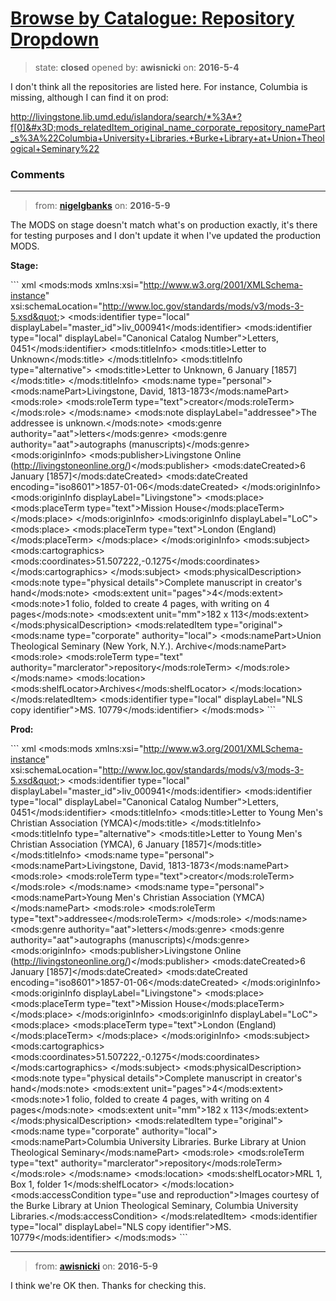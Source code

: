# [Browse by Catalogue: Repository Dropdown](https://github.com/livingstoneonline/livingstoneonline/issues/19)

> state: **closed** opened by: **awisnicki** on: **2016-5-4**

I don&#x27;t think all the repositories are listed here. For instance, Columbia is missing, although I can find it on prod:

http://livingstone.lib.umd.edu/islandora/search/*%3A*?f[0]&#x3D;mods_relatedItem_original_name_corporate_repository_namePart_s%3A%22Columbia+University+Libraries.+Burke+Library+at+Union+Theological+Seminary%22


### Comments

---
> from: [**nigelgbanks**](https://github.com/livingstoneonline/livingstoneonline/issues/19#issuecomment-217876948) on: **2016-5-9**

The MODS on stage doesn&#x27;t match what&#x27;s on production exactly, it&#x27;s there for testing purposes and I don&#x27;t update it when I&#x27;ve updated the production MODS.

**Stage:**

&#x60;&#x60;&#x60; xml
&lt;mods:mods xmlns:xsi&#x3D;&quot;http://www.w3.org/2001/XMLSchema-instance&quot; xsi:schemaLocation&#x3D;&quot;http://www.loc.gov/standards/mods/v3/mods-3-5.xsd&quot;&gt;
  &lt;mods:identifier type&#x3D;&quot;local&quot; displayLabel&#x3D;&quot;master_id&quot;&gt;liv_000941&lt;/mods:identifier&gt;
  &lt;mods:identifier type&#x3D;&quot;local&quot; displayLabel&#x3D;&quot;Canonical Catalog Number&quot;&gt;Letters, 0451&lt;/mods:identifier&gt;
  &lt;mods:titleInfo&gt;
    &lt;mods:title&gt;Letter to Unknown&lt;/mods:title&gt;
  &lt;/mods:titleInfo&gt;
  &lt;mods:titleInfo type&#x3D;&quot;alternative&quot;&gt;
    &lt;mods:title&gt;Letter to Unknown, 6 January [1857]&lt;/mods:title&gt;
  &lt;/mods:titleInfo&gt;
  &lt;mods:name type&#x3D;&quot;personal&quot;&gt;
    &lt;mods:namePart&gt;Livingstone, David, 1813-1873&lt;/mods:namePart&gt;
    &lt;mods:role&gt;
      &lt;mods:roleTerm type&#x3D;&quot;text&quot;&gt;creator&lt;/mods:roleTerm&gt;
    &lt;/mods:role&gt;
  &lt;/mods:name&gt;
  &lt;mods:note displayLabel&#x3D;&quot;addressee&quot;&gt;The addressee is unknown.&lt;/mods:note&gt;
  &lt;mods:genre authority&#x3D;&quot;aat&quot;&gt;letters&lt;/mods:genre&gt;
  &lt;mods:genre authority&#x3D;&quot;aat&quot;&gt;autographs (manuscripts)&lt;/mods:genre&gt;
  &lt;mods:originInfo&gt;
    &lt;mods:publisher&gt;Livingstone Online (http://livingstoneonline.org/)&lt;/mods:publisher&gt;
    &lt;mods:dateCreated&gt;6 January [1857]&lt;/mods:dateCreated&gt;
    &lt;mods:dateCreated encoding&#x3D;&quot;iso8601&quot;&gt;1857-01-06&lt;/mods:dateCreated&gt;
  &lt;/mods:originInfo&gt;
  &lt;mods:originInfo displayLabel&#x3D;&quot;Livingstone&quot;&gt;
    &lt;mods:place&gt;
      &lt;mods:placeTerm type&#x3D;&quot;text&quot;&gt;Mission House&lt;/mods:placeTerm&gt;
    &lt;/mods:place&gt;
  &lt;/mods:originInfo&gt;
  &lt;mods:originInfo displayLabel&#x3D;&quot;LoC&quot;&gt;
    &lt;mods:place&gt;
      &lt;mods:placeTerm type&#x3D;&quot;text&quot;&gt;London (England)&lt;/mods:placeTerm&gt;
    &lt;/mods:place&gt;
  &lt;/mods:originInfo&gt;
  &lt;mods:subject&gt;
    &lt;mods:cartographics&gt;
      &lt;mods:coordinates&gt;51.507222,-0.1275&lt;/mods:coordinates&gt;
    &lt;/mods:cartographics&gt;
  &lt;/mods:subject&gt;
  &lt;mods:physicalDescription&gt;
    &lt;mods:note type&#x3D;&quot;physical details&quot;&gt;Complete manuscript in creator&#x27;s hand&lt;/mods:note&gt;
    &lt;mods:extent unit&#x3D;&quot;pages&quot;&gt;4&lt;/mods:extent&gt;
    &lt;mods:note&gt;1 folio, folded to create 4 pages, with writing on 4 pages&lt;/mods:note&gt;
    &lt;mods:extent unit&#x3D;&quot;mm&quot;&gt;182 x 113&lt;/mods:extent&gt;
  &lt;/mods:physicalDescription&gt;
  &lt;mods:relatedItem type&#x3D;&quot;original&quot;&gt;
    &lt;mods:name type&#x3D;&quot;corporate&quot; authority&#x3D;&quot;local&quot;&gt;
      &lt;mods:namePart&gt;Union Theological Seminary (New York, N.Y.). Archive&lt;/mods:namePart&gt;
      &lt;mods:role&gt;
        &lt;mods:roleTerm type&#x3D;&quot;text&quot; authority&#x3D;&quot;marclerator&quot;&gt;repository&lt;/mods:roleTerm&gt;
      &lt;/mods:role&gt;
    &lt;/mods:name&gt;
    &lt;mods:location&gt;
      &lt;mods:shelfLocator&gt;Archives&lt;/mods:shelfLocator&gt;
    &lt;/mods:location&gt;
  &lt;/mods:relatedItem&gt;
  &lt;mods:identifier type&#x3D;&quot;local&quot; displayLabel&#x3D;&quot;NLS copy identifier&quot;&gt;MS. 10779&lt;/mods:identifier&gt;
&lt;/mods:mods&gt;
&#x60;&#x60;&#x60;

**Prod:**

&#x60;&#x60;&#x60; xml
&lt;mods:mods xmlns:xsi&#x3D;&quot;http://www.w3.org/2001/XMLSchema-instance&quot; xsi:schemaLocation&#x3D;&quot;http://www.loc.gov/standards/mods/v3/mods-3-5.xsd&quot;&gt;
  &lt;mods:identifier type&#x3D;&quot;local&quot; displayLabel&#x3D;&quot;master_id&quot;&gt;liv_000941&lt;/mods:identifier&gt;
  &lt;mods:identifier type&#x3D;&quot;local&quot; displayLabel&#x3D;&quot;Canonical Catalog Number&quot;&gt;Letters, 0451&lt;/mods:identifier&gt;
  &lt;mods:titleInfo&gt;
    &lt;mods:title&gt;Letter to Young Men&#x27;s Christian Association (YMCA)&lt;/mods:title&gt;
  &lt;/mods:titleInfo&gt;
  &lt;mods:titleInfo type&#x3D;&quot;alternative&quot;&gt;
    &lt;mods:title&gt;Letter to Young Men&#x27;s Christian Association (YMCA), 6 January [1857]&lt;/mods:title&gt;
  &lt;/mods:titleInfo&gt;
  &lt;mods:name type&#x3D;&quot;personal&quot;&gt;
    &lt;mods:namePart&gt;Livingstone, David, 1813-1873&lt;/mods:namePart&gt;
    &lt;mods:role&gt;
      &lt;mods:roleTerm type&#x3D;&quot;text&quot;&gt;creator&lt;/mods:roleTerm&gt;
    &lt;/mods:role&gt;
  &lt;/mods:name&gt;
  &lt;mods:name type&#x3D;&quot;personal&quot;&gt;
    &lt;mods:namePart&gt;Young Men&#x27;s Christian Association (YMCA)&lt;/mods:namePart&gt;
    &lt;mods:role&gt;
      &lt;mods:roleTerm type&#x3D;&quot;text&quot;&gt;addressee&lt;/mods:roleTerm&gt;
    &lt;/mods:role&gt;
  &lt;/mods:name&gt;
  &lt;mods:genre authority&#x3D;&quot;aat&quot;&gt;letters&lt;/mods:genre&gt;
  &lt;mods:genre authority&#x3D;&quot;aat&quot;&gt;autographs (manuscripts)&lt;/mods:genre&gt;
  &lt;mods:originInfo&gt;
    &lt;mods:publisher&gt;Livingstone Online (http://livingstoneonline.org/)&lt;/mods:publisher&gt;
    &lt;mods:dateCreated&gt;6 January [1857]&lt;/mods:dateCreated&gt;
    &lt;mods:dateCreated encoding&#x3D;&quot;iso8601&quot;&gt;1857-01-06&lt;/mods:dateCreated&gt;
  &lt;/mods:originInfo&gt;
  &lt;mods:originInfo displayLabel&#x3D;&quot;Livingstone&quot;&gt;
    &lt;mods:place&gt;
      &lt;mods:placeTerm type&#x3D;&quot;text&quot;&gt;Mission House&lt;/mods:placeTerm&gt;
    &lt;/mods:place&gt;
  &lt;/mods:originInfo&gt;
  &lt;mods:originInfo displayLabel&#x3D;&quot;LoC&quot;&gt;
    &lt;mods:place&gt;
      &lt;mods:placeTerm type&#x3D;&quot;text&quot;&gt;London (England)&lt;/mods:placeTerm&gt;
    &lt;/mods:place&gt;
  &lt;/mods:originInfo&gt;
  &lt;mods:subject&gt;
    &lt;mods:cartographics&gt;
      &lt;mods:coordinates&gt;51.507222,-0.1275&lt;/mods:coordinates&gt;
    &lt;/mods:cartographics&gt;
  &lt;/mods:subject&gt;
  &lt;mods:physicalDescription&gt;
    &lt;mods:note type&#x3D;&quot;physical details&quot;&gt;Complete manuscript in creator&#x27;s hand&lt;/mods:note&gt;
    &lt;mods:extent unit&#x3D;&quot;pages&quot;&gt;4&lt;/mods:extent&gt;
    &lt;mods:note&gt;1 folio, folded to create 4 pages, with writing on 4 pages&lt;/mods:note&gt;
    &lt;mods:extent unit&#x3D;&quot;mm&quot;&gt;182 x 113&lt;/mods:extent&gt;
  &lt;/mods:physicalDescription&gt;
  &lt;mods:relatedItem type&#x3D;&quot;original&quot;&gt;
    &lt;mods:name type&#x3D;&quot;corporate&quot; authority&#x3D;&quot;local&quot;&gt;
      &lt;mods:namePart&gt;Columbia University Libraries. Burke Library at Union Theological Seminary&lt;/mods:namePart&gt;
      &lt;mods:role&gt;
        &lt;mods:roleTerm type&#x3D;&quot;text&quot; authority&#x3D;&quot;marclerator&quot;&gt;repository&lt;/mods:roleTerm&gt;
      &lt;/mods:role&gt;
    &lt;/mods:name&gt;
    &lt;mods:location&gt;
      &lt;mods:shelfLocator&gt;MRL 1, Box 1, folder 1&lt;/mods:shelfLocator&gt;
    &lt;/mods:location&gt;
    &lt;mods:accessCondition type&#x3D;&quot;use and reproduction&quot;&gt;Images courtesy of the Burke Library at Union Theological Seminary, Columbia University Libraries.&lt;/mods:accessCondition&gt;
  &lt;/mods:relatedItem&gt;
  &lt;mods:identifier type&#x3D;&quot;local&quot; displayLabel&#x3D;&quot;NLS copy identifier&quot;&gt;MS. 10779&lt;/mods:identifier&gt;
&lt;/mods:mods&gt;
&#x60;&#x60;&#x60;

---
> from: [**awisnicki**](https://github.com/livingstoneonline/livingstoneonline/issues/19#issuecomment-217901243) on: **2016-5-9**

I think we&#x27;re OK then. Thanks for checking this.

